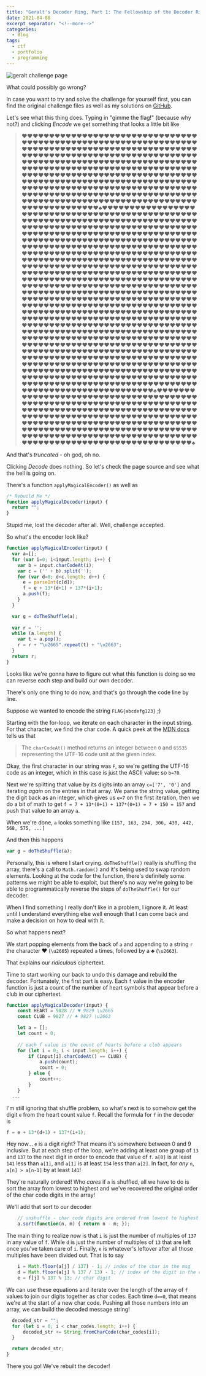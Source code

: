 ```yaml
---
title: "Geralt's Decoder Ring, Part 1: The Fellowship of the Decoder Ring"
date: 2021-04-08
excerpt_separator: "<!--more-->"
categories:
  - Blog
tags:
  - ctf
  - portfolio
  - programming
---
```


![geralt challenge page](/assets/images/geralt-page-blank.png "geralt-page-blank")

What could possibly go wrong?

In case you want to try and solve the challenge for yourself first, you can find the original challenge files as well as my solutions on [GitHub](https://github.com/nichejambinn/geralts-other-decoder-ring).

<!--more-->

Let's see what this thing does. Typing in "gimme the flag!" (because why not?) and clicking *Encode* we get something that looks a little bit like 

>♥♥♥♥♥♥♥♥♥♥♥♥♥♥♥♥♥♥♥♥♥♥♥♥♥♥♥♥♥♥♥♥♥♥♥♥♥♥♥♥♥♥♥♥♥♥♥♥♥♥♥♥♥♥♥♥♥♥♥♥♥♥♥♥♥♥♥♥♥♥♥♥♥♥♥♥♥♥♥♥♥♥♥♥♥♥♥♥♥♥♥♥♥♥♥♥♥♥♥♥♥♥♥♥♥♥♥♥♥♥♥♥♥♥♥♥♥♥♥♥♥♥♥♥♥♥♥♥♥♥♥♥♥♥♥♥♥♥♥♥♥♥♥♥♥♥♥♥♥♥♥♥♥♥♥♥♥♥♥♥♥♥♥♥♥♥♥♥♥♥♥♥♥♥♥♥♥♥♥♥♥♥♥♥♥♥♥♥♥♥♥♥♥♥♥♥♥♥♥♥♥♥♥♥♥♥♥♥♥♥♥♥♥♥♥♥♥♥♥♥♥♥♥♥♥♥♥♥♥♥♥♥♥♥♥♥♥♥♥♥♥♥♥♥♥♥♥♥♥♥♥♥♥♥♥♥♥♥♥♥♥♥♥♥♥♥♥♥♥♥♥♥♥♥♥♥♥♥♥♥♥♥♥♥♥♥♥♥♥♥♥♥♥♥♥♥♥♥♥♥♥♥♥♥♥♥♥♥♥♥♥♥♥♥♥♥♥♥♥♥♥♥♥♥♥♥♥♥♥♥♥♥♥♥♥♥♥♥♥♥♥♥♥♥♥♥♥♥♥♥♥♥♥♥♥♥♥♥♥♥♥♥♥♥♥♥♣♥♥♥♥♥♥♥♥♥♥♥♥♥♥♥♥♥♥♥♥♥♥♥♥♥♥♥♥♥♥♥♥♥♥♥♥♥♥♥♥♥♥♥♥♥♥♥♥♥♥♥♥♥♥♥♥♥♥♥♥♥♥♥♥♥♥♥♥♥♥♥♥♥♥♥♥♥♥♥♥♥♥♥♥♥♥♥♥♥♥♥♥♥♥♥♥♥♥♥♥♥♥♥♥♥♥♥♥♥♥♥♥♥♥♥♥♥♥♥♥♥♥♥♥♥♥♥♥♥♥♥♥♥♥♥♥♥♥♥♥♥♥♥♥♥♥♥♥♥♥♥♥♥♥♥♥♥♥♥♥♥♥♥♥♥♥♥♥♥♥♥♥♥♥♥♥♥♥♥♥♥♥♥♥♥♥♥♥♥♥♥♥♥♥♥♥♥♥♥♥♥♥♥♥♥♥♥♥♥♥♥♥♥♥♥♥♥♥♥♥♥♥♥♥♥♥♥♥♥♥♥♥♥♥♥♥♥♥♥♥♥♥♥♥♥♥♥♥♥♥♥♥♥♥♥♥♥♥♥♥♥♥♥♥♥♥♥♥♥♥♥♥♥♥♥♥♥♥♥♥♥♥♥♥♥♥♥♥♥♥♥♥♥♥♥♥♥♥♥♥♥♥♥♥♥♥♥♥♥♥♥♥♥♥♥♥♥♥♥♥♥♥♥♥♥♥♥♥♥♥♥♥♥♥♥♥♥♥♥♥♥♥♥♥♥♥♥♥♥♥♥♥♥♥♥♥♥♥♥♥♥♥♥♥♥♥♥♥♥♥♥♥♥♥♥♥♥♥♥♥♥♥♥♥♥♥♥♥♥♥♥♥♥♥♥♥♥♥♥♥♥♥♥♥♥♥♥♥♥♥♥♥♥♥♥♥♥♥♥♥♥♥♥♥♥♥♥♥♥♥♥♥♥♥♥♥♥♥♥♥♥♥♥♥♥♥♥♥♥♥♥♥♥♥♥♥♥♥♥♥♥♥♥♥♥♥♥♥♥♥♥♥♥♥♥♥♥♥♥♥♥♥♥♥♥♥♥♥♥♥♥♥♥♥♥♥♥♥♥♥♥♥♥♥♥♥♥♥♥♥♥♥♥♥♥♥♥♥♥♥♥♥♥♥♥♥♥♥♥♥♥♥♥♥♥♥♥♥♥♥♥♥♥♥♥♥♥♥♥♥♥♥♥♥♥♥♥♥♥♥♥♥♥♥♥♥♥♥♥♥♥♥♥♥♥♥♥♥♥♥♥♥♥♥♥♥♥♥♥♥♥♥♥♥♥♥♥♥♥♥♥♥♥♥♥♥♥♥♥♥♥♥♥♥♥♥♥♥♥♥♥♥♥♥♥♥♥♥♥♥♥♥♥♥♥♥♥♥♥♥♥♥♥♥♥♥♥♥♥♥♥♥♥♥♥♥♥♥♥♥♥♥♥♥♥♥♥♥♥♥♥♥♥♥♥♥♥♥♥♥♥♥♥♥♥♥♥♥♥♥♥♥♥♥♥♥♥♥♥♥♥♥♥♥♥♥♥♥♥♥♥♥♥♥♥♥♥♥♥♥♥♥♥♥♥♥♥♥♥♥♥♥♥♥♥♥♥♥♥♥♥♥♥♥♥♥♥♥♥♥♥♥♥♥♥♥♥♥♥♥♥♥♥♥♥♥♥♥♥♥♥♥♥♥♥♥♥♥♥♥♥♥♥♥♥♥♥♥♥♥♥♥♥♥♥♥♥♥♥♥♥♥♥♥♥♥♥♥♥♥♥♥♥♥♥♥♥♥♥♥♥♥♥♥♥♥♥♥♥♥♥♥♥♥♥♥♥♥♥♥♥♥♥♥♥♥♥♥♥♥♥♥♥♥♥♥♥♥♥♥♥♥♥♥♥♥♥♥♥♥♥♥♥♥♥♥♥♥♥♥♥♥♥♥♥♥♥♥♥♥♥♥♥♥♥♥♥♥♥♥♥♥♥♥♥♣♥♥♥♥♥♥♥♥♥♥♥♥♥♥♥♥♥♥♥♥♥♥♥♥♥♥♥♥♥♥♥♥♥♥♥♥♥♥♥♥♥♥♥♥♥♥♥♥♥♥♥♥♥♥♥♥♥♥♥♥♥♥♥♥♥♥♥♥♥♥♥♥♥♥♥♥♥♥♥♥♥♥♥♥♥♥♥♥♥♥♥♥♥♥♥♥♥♥♥♥♥♥♥♥♥♥♥♥♥♥♥♥♥♥♥♥♥♥♥♥♥♥♥♥♥♥♥♥♥♥♥♥♥♥♥♥♥♥♥♥♥♥♥♥♥♥♥♥♥♥♥♥♥♥♥♥♥♥♥♥♥♥♥♥♥♥♥♥♥♥♥♥♥♥♥♥♥♥♥♥♥♥♥♥♥♥♥♥♥♥♥♥♥♥♥♥♥♥♥♥♥♥♥♥♥♥♥♥♥♥♥♥♥♥♥♥♥♥♥♥♥♥♥♥♥♥♥♥♥♥♥♥♥♥♥♥♥♥♥♥♥♥♥♥♥♥♥♥♥♥♥♥♥♥♥♥♥♥♥♥♥♥♣

And that's *truncated* - oh god, oh no.

Clicking *Decode* does nothing. So let's check the page source and see what the hell is going on.

There's a function `applyMagicalEncoder()` as well as

```js
/* Rebuild Me */
function applyMagicalDecoder(input) {
  return "";
}
```

Stupid me, lost the decoder after all. Well, challenge accepted.

So what's the encoder look like?

```js
function applyMagicalEncoder(input) {
  var a=[];
  for (var i=0; i<input.length; i++) {
    var b = input.charCodeAt(i);
    var c = ('' + b).split('');
    for (var d=0; d<c.length; d++) {
      e = parseInt(c[d]);
      f = e + 13*(d+1) + 137*(i+1);
      a.push(f);
    }    
  }

  var g = doTheShuffle(a);
  
  var r = '';
  while (a.length) {
    var t = a.pop();
    r = r + "\u2665".repeat(t) + "\u2663";
  }
  return r;
}
```

Looks like we're gonna have to figure out what this function is doing so we can reverse each step and build our own decoder.

There's only one thing to do now, and that's go through the code line by line.

Suppose we wanted to encode the string `FLAG{abcdefg123}` ;)

Starting with the for-loop, we iterate on each character in the input string. For that character, we find the char code. A quick peek at the [MDN docs](https://developer.mozilla.org/en-US/docs/Web/JavaScript/Reference/Global_Objects/String/charCodeAt) tells us that 

> The `charCodeAt()` method returns an integer between `0` and `65535` representing the UTF-16 code unit at the given index.

Okay, the first character in our string was `F`, so we're getting the UTF-16 code as an integer, which in this case is just the ASCII value: so `b=70`.

Next we're splitting that value by its digits into an array `c=['7', '0']` and iterating *again* on the entries in that array. We parse the string value, getting the digit back as an integer, which gives us `e=7` on the first iteration, then we do a bit of math to get `f = 7 + 13*(0+1) + 137*(0+1) = 7 + 150 = 157` and push that value to an array `a`.

When we're done, `a` looks something like `[157, 163, 294, 306, 430, 442, 568, 575, ...]`

And then this happens

```js
var g = doTheShuffle(a);
```

Personally, this is where I start crying. `doTheShuffle()` really is shuffling the array, there's a call to `Math.random()` and it's being used to swap random elements. Looking at the code for the function, there's definitely some patterns we might be able to exploit, but there's no way we're going to be able to programmatically reverse the steps of `doTheShuffle()` for our decoder.

When I find something I really don't like in a problem, I ignore it. At least until I understand everything else well enough that I can come back and make a decision on how to deal with it.

So what happens next?

We start popping elements from the back of `a` and appending to a string `r` the character ♥ (`\u2665`) repeated `a` times, followed by a ♣ (`\u2663`).

That explains our *ridiculous* ciphertext.

<!--more-->

Time to start working our back to undo this damage and rebuild the decoder. Fortunately, the first part is easy. Each `f` value in the encoder function is just a count of the number of heart symbols that appear before a club in our ciphertext.

```js
function applyMagicalDecoder(input) {
    const HEART = 9828 // ♥ 9829 \u2665
    const CLUB = 9827 // ♣ 9827 \u2663

    let a = [];
    let count = 0;
    
    // each f value is the count of hearts before a club appears
    for (let i = 0; i < input.length; i++) {
        if (input[i].charCodeAt() == CLUB) {
            a.push(count);
            count = 0;
        } else {
            count++;
        }
    }
  ...
```

I'm still ignoring that shuffle problem, so what's next is to somehow get the digit `e` from the heart count value `f`. Recall the formula for `f` in the decoder is

```js
f = e + 13*(d+1) + 137*(i+1);
```

Hey now... `e` is a digit right? That means it's somewhere between 0 and 9 inclusive. But at each step of the loop, we're adding at least one group of `13` and `137` to the next digit in order to encode that value of `f`. `a[0]` is at least `141` less than `a[1]`, and `a[1]` is at least `154` less than `a[2]`. In fact, for *any* `n`, `a[n] > a[n-1]` by at least `141`!

They're naturally ordered! Who *cares* if `a` is shuffled, all we have to do is sort the array from lowest to highest and we've recovered the original order of the char code digits in the array!

We'll add that sort to our decoder

```js
    // unshuffle - char code digits are ordered from lowest to highest value of f
    a.sort(function(n, m) { return n - m; });
``` 

The main thing to realize now is that `i` is just the number of multiples of `137` in any value of `f`. While `d` is just the number of multiples of `13` that are left once you've taken care of `i`. Finally, `e` is whatever's leftover after all those multiples have been divided out. That is to say

```js
    i = Math.floor(a[j] / 137) - 1; // index of the char in the msg
    d = Math.floor(a[j] % 137 / 13) - 1; // index of the digit in the char code
    e = f[j] % 137 % 13; // char digit
```

We can use these equations and iterate over the length of the array of `f` values to join our digits together as char codes. Each time `d==0`, that means we're at the start of a new char code. Pushing all those numbers into an array, we can build the decoded message string!

```js  
  decoded_str = "";
  for (let i = 0; i < char_codes.length; i++) {
      decoded_str += String.fromCharCode(char_codes[i]);
  }

  return decoded_str; 
}
```

There you go! We've rebuilt the decoder!